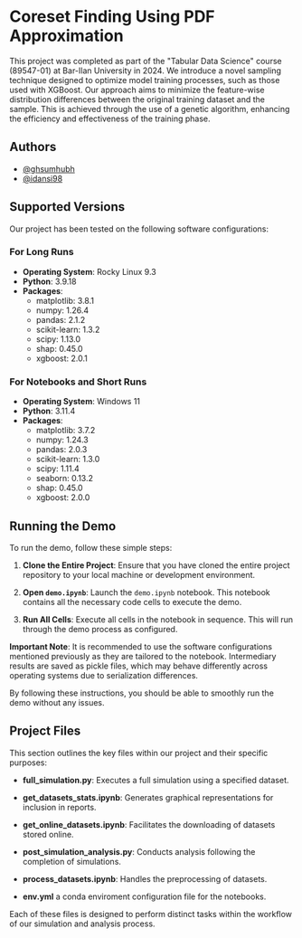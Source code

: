 # Coreset Finding Using PDF Approximation

This project was completed as part of the "Tabular Data Science" course (89547-01) at Bar-Ilan University in 2024. We introduce a novel sampling technique designed to optimize model training processes, such as those used with XGBoost. Our approach aims to minimize the feature-wise distribution differences between the original training dataset and the sample. This is achieved through the use of a genetic algorithm, enhancing the efficiency and effectiveness of the training phase.

## Authors

- [@ghsumhubh](https://www.github.com/ghsumhubh)
- [@idansi98](https://www.github.com/idansi98)



## Supported Versions

Our project has been tested on the following software configurations:

### For Long Runs
- **Operating System**: Rocky Linux 9.3
- **Python**: 3.9.18
- **Packages**:
  - matplotlib: 3.8.1
  - numpy: 1.26.4
  - pandas: 2.1.2
  - scikit-learn: 1.3.2
  - scipy: 1.13.0
  - shap: 0.45.0
  - xgboost: 2.0.1

### For Notebooks and Short Runs
- **Operating System**: Windows 11
- **Python**: 3.11.4
- **Packages**:
  - matplotlib: 3.7.2
  - numpy: 1.24.3
  - pandas: 2.0.3
  - scikit-learn: 1.3.0
  - scipy: 1.11.4
  - seaborn: 0.13.2
  - shap: 0.45.0
  - xgboost: 2.0.0
## Running the Demo

To run the demo, follow these simple steps:

1. **Clone the Entire Project**: Ensure that you have cloned the entire project repository to your local machine or development environment.

2. **Open `demo.ipynb`**: Launch the `demo.ipynb` notebook. This notebook contains all the necessary code cells to execute the demo.

3. **Run All Cells**: Execute all cells in the notebook in sequence. This will run through the demo process as configured.

**Important Note**: It is recommended to use the software configurations mentioned previously as they are tailored to the notebook. Intermediary results are saved as pickle files, which may behave differently across operating systems due to serialization differences.

By following these instructions, you should be able to smoothly run the demo without any issues.
## Project Files

This section outlines the key files within our project and their specific purposes:

- **full_simulation.py**: Executes a full simulation using a specified dataset.

- **get_datasets_stats.ipynb**: Generates graphical representations for inclusion in reports.

- **get_online_datasets.ipynb**: Facilitates the downloading of datasets stored online.

- **post_simulation_analysis.py**: Conducts analysis following the completion of simulations.

- **process_datasets.ipynb**: Handles the preprocessing of datasets.

- **env.yml** a conda enviroment configuration file for the notebooks.

Each of these files is designed to perform distinct tasks within the workflow of our simulation and analysis process.
